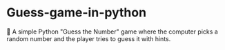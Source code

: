 # Guess-game-in-python
🎯 A simple Python "Guess the Number" game where the computer picks a random number and the player tries to guess it with hints.
